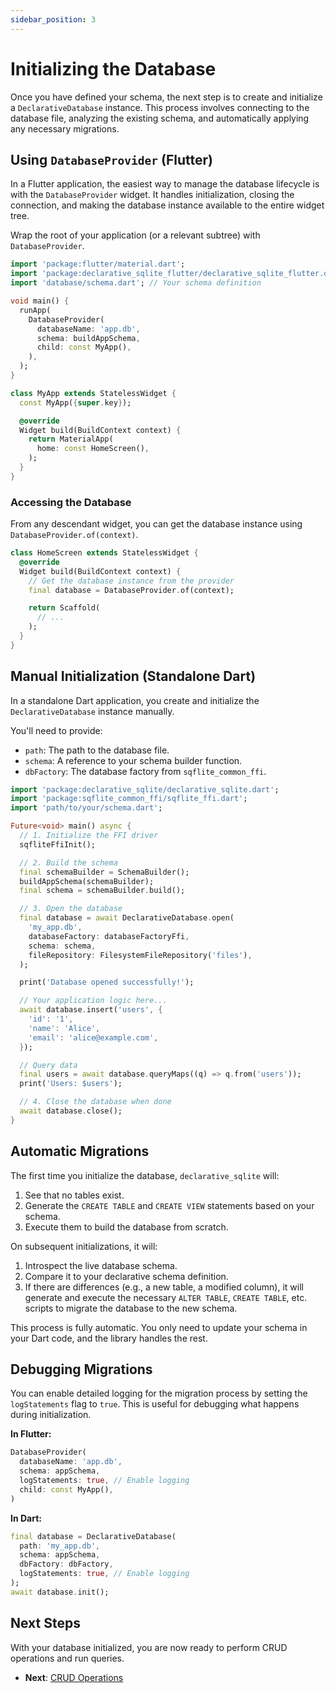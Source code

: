 ```yaml
---
sidebar_position: 3
---
```


# Initializing the Database

Once you have defined your schema, the next step is to create and initialize a `DeclarativeDatabase` instance. This process involves connecting to the database file, analyzing the existing schema, and automatically applying any necessary migrations.

## Using `DatabaseProvider` (Flutter)

In a Flutter application, the easiest way to manage the database lifecycle is with the `DatabaseProvider` widget. It handles initialization, closing the connection, and making the database instance available to the entire widget tree.

Wrap the root of your application (or a relevant subtree) with `DatabaseProvider`.

```dart title="lib/main.dart"
import 'package:flutter/material.dart';
import 'package:declarative_sqlite_flutter/declarative_sqlite_flutter.dart';
import 'database/schema.dart'; // Your schema definition

void main() {
  runApp(
    DatabaseProvider(
      databaseName: 'app.db',
      schema: buildAppSchema,
      child: const MyApp(),
    ),
  );
}

class MyApp extends StatelessWidget {
  const MyApp({super.key});

  @override
  Widget build(BuildContext context) {
    return MaterialApp(
      home: const HomeScreen(),
    );
  }
}
```

### Accessing the Database

From any descendant widget, you can get the database instance using `DatabaseProvider.of(context)`.

```dart
class HomeScreen extends StatelessWidget {
  @override
  Widget build(BuildContext context) {
    // Get the database instance from the provider
    final database = DatabaseProvider.of(context);

    return Scaffold(
      // ...
    );
  }
}
```

## Manual Initialization (Standalone Dart)

In a standalone Dart application, you create and initialize the `DeclarativeDatabase` instance manually.

You'll need to provide:
- `path`: The path to the database file.
- `schema`: A reference to your schema builder function.
- `dbFactory`: The database factory from `sqflite_common_ffi`.

```dart title="bin/my_app.dart"
import 'package:declarative_sqlite/declarative_sqlite.dart';
import 'package:sqflite_common_ffi/sqflite_ffi.dart';
import 'path/to/your/schema.dart';

Future<void> main() async {
  // 1. Initialize the FFI driver
  sqfliteFfiInit();

  // 2. Build the schema
  final schemaBuilder = SchemaBuilder();
  buildAppSchema(schemaBuilder);
  final schema = schemaBuilder.build();

  // 3. Open the database
  final database = await DeclarativeDatabase.open(
    'my_app.db',
    databaseFactory: databaseFactoryFfi,
    schema: schema,
    fileRepository: FilesystemFileRepository('files'),
  );

  print('Database opened successfully!');

  // Your application logic here...
  await database.insert('users', {
    'id': '1',
    'name': 'Alice',
    'email': 'alice@example.com',
  });

  // Query data
  final users = await database.queryMaps((q) => q.from('users'));
  print('Users: $users');

  // 4. Close the database when done
  await database.close();
}
```

## Automatic Migrations

The first time you initialize the database, `declarative_sqlite` will:
1. See that no tables exist.
2. Generate the `CREATE TABLE` and `CREATE VIEW` statements based on your schema.
3. Execute them to build the database from scratch.

On subsequent initializations, it will:
1. Introspect the live database schema.
2. Compare it to your declarative schema definition.
3. If there are differences (e.g., a new table, a modified column), it will generate and execute the necessary `ALTER TABLE`, `CREATE TABLE`, etc. scripts to migrate the database to the new schema.

This process is fully automatic. You only need to update your schema in your Dart code, and the library handles the rest.

## Debugging Migrations

You can enable detailed logging for the migration process by setting the `logStatements` flag to `true`. This is useful for debugging what happens during initialization.

**In Flutter:**
```dart
DatabaseProvider(
  databaseName: 'app.db',
  schema: appSchema,
  logStatements: true, // Enable logging
  child: const MyApp(),
)
```

**In Dart:**
```dart
final database = DeclarativeDatabase(
  path: 'my_app.db',
  schema: appSchema,
  dbFactory: dbFactory,
  logStatements: true, // Enable logging
);
await database.init();
```

## Next Steps

With your database initialized, you are now ready to perform CRUD operations and run queries.

- **Next**: [CRUD Operations](./crud-operations.md)
